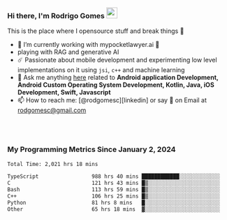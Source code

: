 
### Hi there, I'm Rodrigo Gomes <img src="https://media.giphy.com/media/hvRJCLFzcasrR4ia7z/giphy.gif" width="25px">
This is the place where I opensource stuff and break things 🤣
- 🔭 I’m currently working with mypocketlawyer.ai 💜
- playing with RAG and generative AI
- ☄️ Passionate about mobile development and experimenting low level implementations on it using `jsi`, `c++` and machine learning
- 💬 Ask me anything [here](https://github.com/rodgomesc/rodgomesc/issues) related to <b>Android application Development, Android Custom Operating System Development, Kotlin, Java, iOS Development, Swift, Javascript</b>
- 📫 How to reach me: [@rodgomesc][linkedin] or say 👋 on Email at [rodgomesc@gmail.com](mailto:rodgomesc@gmail.com)


<br/>

<!-- 
<picture>
  <img src="/github-metrics.svg" alt="Metrics">
</picture>
-->

</br>

### My Programming Metrics Since January 2, 2024 


<!--START_SECTION:waka-->

```txt
Total Time: 2,021 hrs 18 mins

TypeScript                 988 hrs 40 mins ████████████░░░░░░░░░░░░░   47.38 %
C                          121 hrs 43 mins █▒░░░░░░░░░░░░░░░░░░░░░░░   05.83 %
Bash                       113 hrs 59 mins █▒░░░░░░░░░░░░░░░░░░░░░░░   05.46 %
C++                        106 hrs 25 mins █▒░░░░░░░░░░░░░░░░░░░░░░░   05.10 %
Python                     81 hrs 8 mins   █░░░░░░░░░░░░░░░░░░░░░░░░   03.89 %
Other                      65 hrs 18 mins  ▓░░░░░░░░░░░░░░░░░░░░░░░░   03.13 %
```

<!--END_SECTION:waka-->
